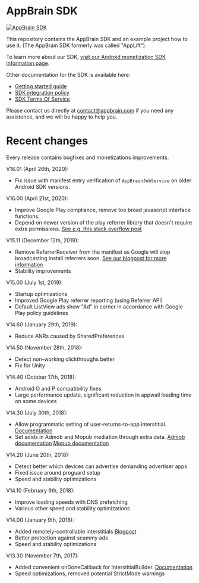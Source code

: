 AppBrain SDK
=============

[![AppBrain SDK](https://www.appbrain.com/stats/libraries/shield/appbrain.svg)](https://www.appbrain.com/stats/libraries/details/appbrain/appbrain-sdk)

This repository contains the AppBrain SDK and an example project how to use it. (The AppBrain SDK formerly was called "AppLift").

To learn more about our SDK, [visit our Android monetization SDK information page](https://www.appbrain.com/info/monetize). 

Other documentation for the SDK is available here:
  
  * [Getting started guide](https://www.appbrain.com/info/help/sdk/gettingstarted.html)
  * [SDK integration policy](https://www.appbrain.com/info/help/sdk/policy.html)
  * [SDK Terms Of Service](https://www.appbrain.com/info/help/publisher-tos.html)

Please contact us directly at contact@appbrain.com if you need any assistence, and we will be happy to help you.


Recent changes
==============

Every release contains bugfixes and monetizations improvements.

V16.01 (April 26th, 2020):
  * Fix issue with manifest entry verification of `AppBrainJobService` on older Android SDK versions.

V16.00 (April 21st, 2020):
  * Improve Google Play compliance, remove too broad javascript interface functions.
  * Depend on newer version of the play referrer library that doesn't require extra permissions. [See e.g. this stack overflow post](https://stackoverflow.com/questions/59369092/play-install-referrer-library-adding-write-external-storage-and-read-external-st)

V15.11 (December 12th, 2019):
  * Remove ReferrerReceiver from the manifest as Google will stop broadcasting install referrers soon. [See our blogpost for more information](https://medium.com/appbrain/the-google-play-referrer-api-and-the-appbrain-sdk-38cfbaa350dc)
  * Stability improvements

V15.00 (July 1st, 2019):
  * Startup optimizations
  * Improved Google Play referrer reporting (using Referrer API)
  * Default ListView ads show "Ad" in corner in accordance with Google Play policy guidelines

V14.60 (January 29th, 2019):
  * Reduce ANRs caused by SharedPreferences

V14.50 (November 28th, 2018):
  * Detect non-working clickthroughs better
  * Fix for Unity

V14.40 (October 17th, 2018):
  * Android O and P compatibility fixes
  * Large performance update, significant reduction in appwall loading time on some devices

V14.30 (July 30th, 2018):
  * Allow programmatic setting of user-returns-to-app interstitial. [Documentation](https://www.appbrain.com/info/help/sdk/javadoc/AdService.html#com.appbrain.AdService.setReturnToAppInterstitial%28ReturnToAppConfig%29)
  * Set adids in Admob and Mopub mediation through extra data. [Admob documentation](https://www.appbrain.com/info/help/sdk/admob.html#mediating-the-appbrain-interstitial) [Mopub documentation](https://www.appbrain.com/info/help/sdk/mopub.html#mediating-the-appbrain-banners)

V14.20 (June 20th, 2018):
  * Detect better which devices can advertise demanding advertiser apps
  * Fixed issue around proguard setup
  * Speed and stability optimizations

V14.10 (February 9th, 2018):
  * Improve loading speeds with DNS prefetching
  * Various other speed and stability optimizations

V14.00 (January 9th, 2018):
  * Added remotely-controllable interstitials [Blogpost](https://medium.com/appbrain/appbrain-automatic-interstitials-easily-control-ad-placement-in-your-android-app-f6717dd08183)
  * Better protection against scammy ads
  * Speed and stability optimizations

V13.30 (November 7th, 2017):
  * Added convenient onDoneCallback for InterstitialBuilder. [Documentation](https://www.appbrain.com/info/help/sdk/javadoc/InterstitialBuilder.html#com.appbrain.InterstitialBuilder.setOnDoneCallback(Runnable))
  * Speed optimizations, removed potential StrictMode warnings


